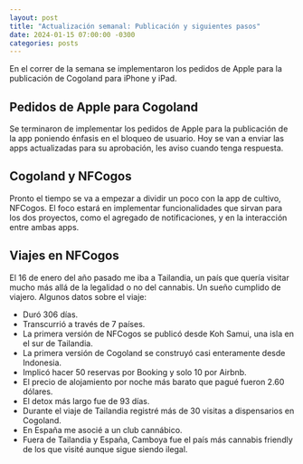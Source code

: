 ```yaml
---
layout: post
title: "Actualización semanal: Publicación y siguientes pasos"
date: 2024-01-15 07:00:00 -0300
categories: posts
---
```


En el correr de la semana se implementaron los pedidos de Apple para la publicación de Cogoland para iPhone y iPad.

## Pedidos de Apple para Cogoland

Se terminaron de implementar los pedidos de Apple para la publicación de la app poniendo énfasis en el bloqueo de usuario. Hoy se van a enviar las apps actualizadas para su aprobación, les aviso cuando tenga respuesta.

## Cogoland y NFCogos

Pronto el tiempo se va a empezar a dividir un poco con la app de cultivo, NFCogos. El foco estará en implementar funcionalidades que sirvan para los dos proyectos, como el agregado de notificaciones, y en la interacción entre ambas apps.

## Viajes en NFCogos

El 16 de enero del año pasado me iba a Tailandia, un país que quería visitar mucho más allá de la legalidad o no del cannabis. Un sueño cumplido de viajero. Algunos datos sobre el viaje:

- Duró 306 días.
- Transcurrió a través de 7 países.
- La primera versión de NFCogos se publicó desde Koh Samui, una isla en el sur de Tailandia.
- La primera versión de Cogoland se construyó casi enteramente desde Indonesia.
- Implicó hacer 50 reservas por Booking y solo 10 por Airbnb.
- El precio de alojamiento por noche más barato que pagué fueron 2.60 dólares.
- El detox más largo fue de 93 días.
- Durante el viaje de Tailandia registré más de 30 visitas a dispensarios en Cogoland.
- En España me asocié a un club cannábico.
- Fuera de Tailandia y España, Camboya fue el país más cannabis friendly de los que visité aunque sigue siendo ilegal.
